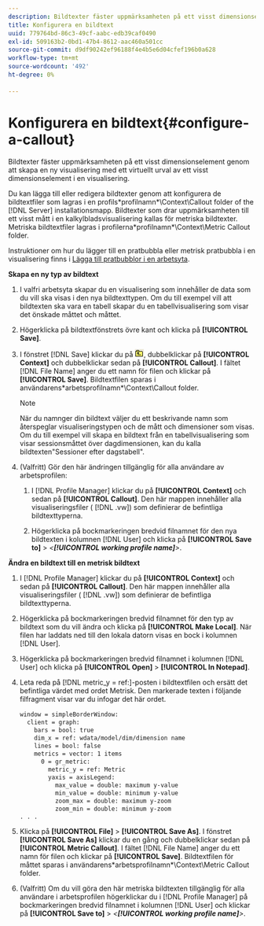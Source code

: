 ```yaml
---
description: Bildtexter fäster uppmärksamheten på ett visst dimensionselement genom att skapa en ny visualisering med ett virtuellt urval av ett visst dimensionselement i en visualisering.
title: Konfigurera en bildtext
uuid: 779764bd-86c3-49cf-aabc-edb39caf0490
exl-id: 509163b2-0bd1-47b4-8612-aac460a501cc
source-git-commit: d9df90242ef96188f4e4b5e6d04cfef196b0a628
workflow-type: tm+mt
source-wordcount: '492'
ht-degree: 0%

---
```


# Konfigurera en bildtext{#configure-a-callout}

Bildtexter fäster uppmärksamheten på ett visst dimensionselement genom att skapa en ny visualisering med ett virtuellt urval av ett visst dimensionselement i en visualisering.

Du kan lägga till eller redigera bildtexter genom att konfigurera de bildtextfiler som lagras i en profils\*profilnamn*\Context\Callout folder of the [!DNL Server] installationsmapp. Bildtexter som drar uppmärksamheten till ett visst mått i en kalkylbladsvisualisering kallas för metriska bildtexter. Metriska bildtextfiler lagras i profilerna\*profilnamn*\Context\Metric Callout folder.

Instruktioner om hur du lägger till en pratbubbla eller metrisk pratbubbla i en visualisering finns i [Lägga till pratbubblor i en arbetsyta](../../../home/c-get-started/c-vis/c-call-wkspc.md#concept-212b09e763044d938987b4a9c658adc0).

**Skapa en ny typ av bildtext**

1. I valfri arbetsyta skapar du en visualisering som innehåller de data som du vill ska visas i den nya bildtexttypen. Om du till exempel vill att bildtexten ska vara en tabell skapar du en tabellvisualisering som visar det önskade måttet och måttet.
1. Högerklicka på bildtextfönstrets övre kant och klicka på **[!UICONTROL Save]**.
1. I fönstret [!DNL Save] klickar du på ![](assets/btn_folder_up.png), dubbelklickar på **[!UICONTROL Context]** och dubbelklickar sedan på **[!UICONTROL Callout]**. I fältet [!DNL File Name] anger du ett namn för filen och klickar på **[!UICONTROL Save]**. Bildtextfilen sparas i användarens\*arbetsprofilnamn*\Context\Callout folder.

   >[!NOTE]
   >
   >När du namnger din bildtext väljer du ett beskrivande namn som återspeglar visualiseringstypen och de mått och dimensioner som visas. Om du till exempel vill skapa en bildtext från en tabellvisualisering som visar sessionsmåttet över dagdimensionen, kan du kalla bildtexten&quot;Sessioner efter dagstabell&quot;.

1. (Valfritt) Gör den här ändringen tillgänglig för alla användare av arbetsprofilen:

   1. I [!DNL Profile Manager] klickar du på **[!UICONTROL Context]** och sedan på **[!UICONTROL Callout]**. Den här mappen innehåller alla visualiseringsfiler ( [!DNL .vw]) som definierar de befintliga bildtexttyperna.

   1. Högerklicka på bockmarkeringen bredvid filnamnet för den nya bildtexten i kolumnen [!DNL User] och klicka på **[!UICONTROL Save to]** > *&lt;**[!UICONTROL working profile name]**>*.

**Ändra en bildtext till en metrisk bildtext**

1. I [!DNL Profile Manager] klickar du på **[!UICONTROL Context]** och sedan på **[!UICONTROL Callout]**. Den här mappen innehåller alla visualiseringsfiler ( [!DNL .vw]) som definierar de befintliga bildtexttyperna.

1. Högerklicka på bockmarkeringen bredvid filnamnet för den typ av bildtext som du vill ändra och klicka på **[!UICONTROL Make Local]**. När filen har laddats ned till den lokala datorn visas en bock i kolumnen [!DNL User].

1. Högerklicka på bockmarkeringen bredvid filnamnet i kolumnen [!DNL User] och klicka på **[!UICONTROL Open]** > **[!UICONTROL In Notepad]**.

1. Leta reda på [!DNL metric_y = ref:]-posten i bildtextfilen och ersätt det befintliga värdet med ordet Metrisk. Den markerade texten i följande filfragment visar var du infogar det här ordet.

   ```
   window = simpleBorderWindow: 
     client = graph: 
       bars = bool: true
       dim_x = ref: wdata/model/dim/dimension name
       lines = bool: false
       metrics = vector: 1 items
         0 = gr_metric: 
           metric_y = ref: Metric
           yaxis = axisLegend: 
             max_value = double: maximum y-value
             min_value = double: minimum y-value
             zoom_max = double: maximum y-zoom
             zoom_min = double: minimum y-zoom
   . . . 
   ```

1. Klicka på **[!UICONTROL File]** > **[!UICONTROL Save As]**. I fönstret **[!UICONTROL Save As]** klickar du en gång och dubbelklickar sedan på **[!UICONTROL Metric Callout]**. I fältet [!DNL File Name] anger du ett namn för filen och klickar på **[!UICONTROL Save]**. Bildtextfilen för måttet sparas i användarens\*arbetsprofilnamn*\Context\Metric Callout folder.

1. (Valfritt) Om du vill göra den här metriska bildtexten tillgänglig för alla användare i arbetsprofilen högerklickar du i [!DNL Profile Manager] på bockmarkeringen bredvid filnamnet i kolumnen [!DNL User] och klickar på **[!UICONTROL Save to]** > *&lt;**[!UICONTROL working profile name]**>*.
